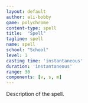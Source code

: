 ```yaml
---
layout: default
author: ali-bobby
game: polychrome
content-type: spell
title:  "Spell"
tagline: spell
name: spell
school: "School"
level: 1
casting time: 'instantaneous'
duration: 'instantaneous'
range: 30
components: [v, s, m]
---
```


Description of the spell.